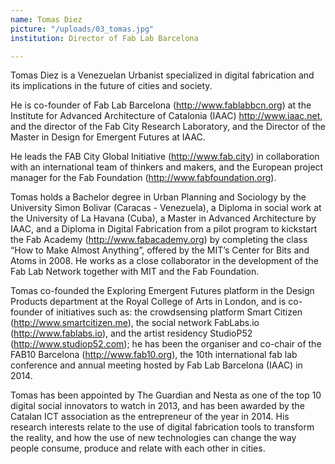 ```yaml
---
name: Tomas Diez
picture: "/uploads/03_tomas.jpg"
institution: Director of Fab Lab Barcelona

---
```

Tomas Diez is a Venezuelan Urbanist specialized in digital fabrication and its implications in the future of cities and society.

He is co-founder of Fab Lab Barcelona (http://www.fablabbcn.org) at the Institute for Advanced Architecture of Catalonia (IAAC)
http://www.iaac.net, and the director of the Fab City Research Laboratory, and the Director of the Master in Design for Emergent Futures at IAAC.

He leads the FAB City Global Initiative (http://www.fab.city) in collaboration with an international team of thinkers and makers,
and the European project manager for the Fab Foundation (http://www.fabfoundation.org).

Tomas holds a Bachelor degree in Urban Planning and Sociology by the University Simon Bolivar (Caracas - Venezuela),
a Diploma in social work at the University of La Havana (Cuba), a Master in Advanced Architecture by IAAC,
and a Diploma in Digital Fabrication from a pilot program to kickstart the Fab Academy (http://www.fabacademy.org) by
completing the class “How to Make Almost Anything”, offered by the MIT’s Center for Bits and Atoms in 2008.
He works as a close collaborator in the development of the Fab Lab Network together with MIT and the Fab Foundation.

Tomas co-founded the Exploring Emergent Futures platform in the Design Products department at the Royal College of Arts in London,
and is co-founder of initiatives such as: the crowdsensing platform Smart Citizen (http://www.smartcitizen.me),
the social network FabLabs.io (http://www.fablabs.io), and the artist residency StudioP52 (http://www.studiop52.com);
he has been the organiser and co-chair of the FAB10 Barcelona (http://www.fab10.org), the 10th international fab lab conference and annual meeting hosted by Fab Lab Barcelona (IAAC) in 2014.

Tomas has been appointed by The Guardian and Nesta as one of the top 10 digital social innovators to watch in 2013, and has been awarded by the Catalan ICT association as the entrepreneur of the year in 2014.
His research interests relate to the use of digital fabrication tools to transform the reality, and how the use of new technologies can change the way people consume, produce and relate with each other in cities.